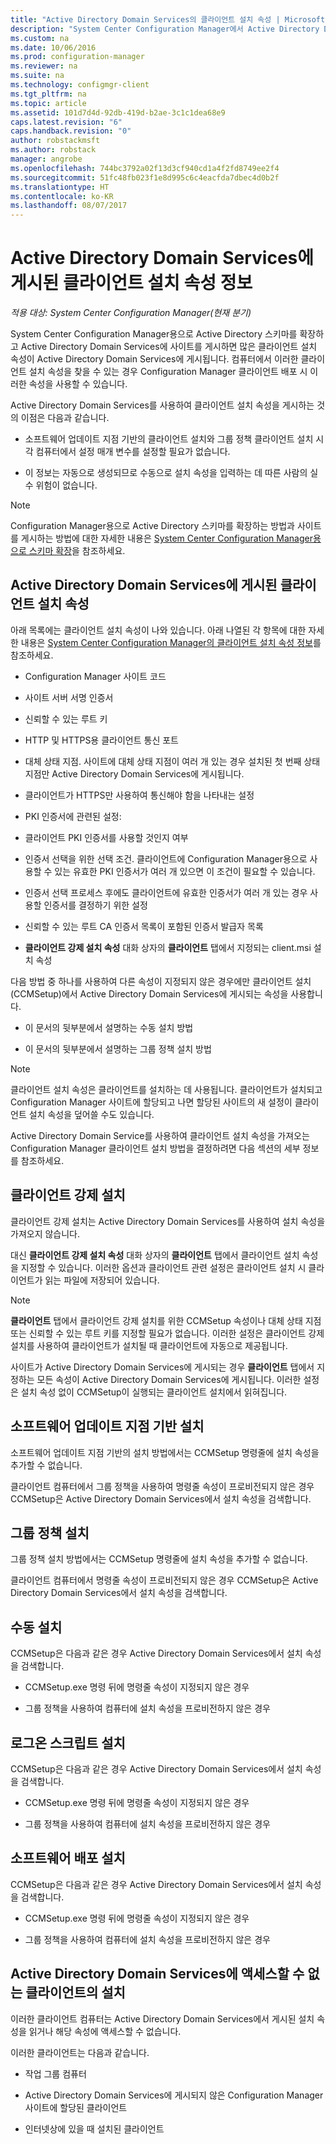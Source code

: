 ```yaml
---
title: "Active Directory Domain Services의 클라이언트 설치 속성 | Microsoft 문서"
description: "System Center Configuration Manager에서 Active Directory Domain Services에 게시된 클라이언트 설치 속성을 사용합니다."
ms.custom: na
ms.date: 10/06/2016
ms.prod: configuration-manager
ms.reviewer: na
ms.suite: na
ms.technology: configmgr-client
ms.tgt_pltfrm: na
ms.topic: article
ms.assetid: 101d7d4d-92db-419d-b2ae-3c1c1dea68e9
caps.latest.revision: "6"
caps.handback.revision: "0"
author: robstackmsft
ms.author: robstack
manager: angrobe
ms.openlocfilehash: 744bc3792a02f13d3cf940cd1a4f2fd8749ee2f4
ms.sourcegitcommit: 51fc48fb023f1e8d995c6c4eacfda7dbec4d0b2f
ms.translationtype: HT
ms.contentlocale: ko-KR
ms.lasthandoff: 08/07/2017
---
```

# <a name="about-client-installation-properties-published-to-active-directory-domain-services"></a>Active Directory Domain Services에 게시된 클라이언트 설치 속성 정보

*적용 대상: System Center Configuration Manager(현재 분기)*

System Center Configuration Manager용으로 Active Directory 스키마를 확장하고 Active Directory Domain Services에 사이트를 게시하면 많은 클라이언트 설치 속성이 Active Directory Domain Services에 게시됩니다. 컴퓨터에서 이러한 클라이언트 설치 속성을 찾을 수 있는 경우 Configuration Manager 클라이언트 배포 시 이러한 속성을 사용할 수 있습니다.  

 Active Directory Domain Services를 사용하여 클라이언트 설치 속성을 게시하는 것의 이점은 다음과 같습니다.  

-   소프트웨어 업데이트 지점 기반의 클라이언트 설치와 그룹 정책 클라이언트 설치 시 각 컴퓨터에서 설정 매개 변수를 설정할 필요가 없습니다.  

-   이 정보는 자동으로 생성되므로 수동으로 설치 속성을 입력하는 데 따른 사람의 실수 위험이 없습니다.  

> [!NOTE]  
>  Configuration Manager용으로 Active Directory 스키마를 확장하는 방법과 사이트를 게시하는 방법에 대한 자세한 내용은 [System Center Configuration Manager용으로 스키마 확장](../../plan-design/network/schema-extensions.md)을 참조하세요.  

## <a name="client-installation-properties-published-to-active-directory-domain-services"></a>Active Directory Domain Services에 게시된 클라이언트 설치 속성  
아래 목록에는 클라이언트 설치 속성이 나와 있습니다. 아래 나열된 각 항목에 대한 자세한 내용은 [System Center Configuration Manager의 클라이언트 설치 속성 정보](../../../core/clients/deploy/about-client-installation-properties.md)를 참조하세요.  

-   Configuration Manager 사이트 코드  

-   사이트 서버 서명 인증서  

-   신뢰할 수 있는 루트 키  

-   HTTP 및 HTTPS용 클라이언트 통신 포트  

-   대체 상태 지점. 사이트에 대체 상태 지점이 여러 개 있는 경우 설치된 첫 번째 상태 지점만 Active Directory Domain Services에 게시됩니다.  

-   클라이언트가 HTTPS만 사용하여 통신해야 함을 나타내는 설정  

-   PKI 인증서에 관련된 설정:  

   -   클라이언트 PKI 인증서를 사용할 것인지 여부  

   -   인증서 선택을 위한 선택 조건. 클라이언트에 Configuration Manager용으로 사용할 수 있는 유효한 PKI 인증서가 여러 개 있으면 이 조건이 필요할 수 있습니다.  

   -   인증서 선택 프로세스 후에도 클라이언트에 유효한 인증서가 여러 개 있는 경우 사용할 인증서를 결정하기 위한 설정  

   -   신뢰할 수 있는 루트 CA 인증서 목록이 포함된 인증서 발급자 목록  

-   **클라이언트 강제 설치 속성** 대화 상자의 **클라이언트** 탭에서 지정되는 client.msi 설치 속성

다음 방법 중 하나를 사용하여 다른 속성이 지정되지 않은 경우에만 클라이언트 설치(CCMSetup)에서 Active Directory Domain Services에 게시되는 속성을 사용합니다.  

-   이 문서의 뒷부분에서 설명하는 수동 설치 방법

-   이 문서의 뒷부분에서 설명하는 그룹 정책 설치 방법

> [!NOTE]  
>  클라이언트 설치 속성은 클라이언트를 설치하는 데 사용됩니다. 클라이언트가 설치되고 Configuration Manager 사이트에 할당되고 나면 할당된 사이트의 새 설정이 클라이언트 설치 속성을 덮어쓸 수도 있습니다.  

 Active Directory Domain Service를 사용하여 클라이언트 설치 속성을 가져오는 Configuration Manager 클라이언트 설치 방법을 결정하려면 다음 섹션의 세부 정보를 참조하세요.  

## <a name="client-push-installation"></a>클라이언트 강제 설치  
 클라이언트 강제 설치는 Active Directory Domain Services를 사용하여 설치 속성을 가져오지 않습니다.  

 대신 **클라이언트 강제 설치 속성** 대화 상자의 **클라이언트** 탭에서 클라이언트 설치 속성을 지정할 수 있습니다. 이러한 옵션과 클라이언트 관련 설정은 클라이언트 설치 시 클라이언트가 읽는 파일에 저장되어 있습니다.  

> [!NOTE]  
>  **클라이언트** 탭에서 클라이언트 강제 설치를 위한 CCMSetup 속성이나 대체 상태 지점 또는 신뢰할 수 있는 루트 키를 지정할 필요가 없습니다. 이러한 설정은 클라이언트 강제 설치를 사용하여 클라이언트가 설치될 때 클라이언트에 자동으로 제공됩니다.  

 사이트가 Active Directory Domain Services에 게시되는 경우 **클라이언트** 탭에서 지정하는 모든 속성이 Active Directory Domain Services에 게시됩니다. 이러한 설정은 설치 속성 없이 CCMSetup이 실행되는 클라이언트 설치에서 읽혀집니다.  

## <a name="software-update-point-based-installation"></a>소프트웨어 업데이트 지점 기반 설치  
 소프트웨어 업데이트 지점 기반의 설치 방법에서는 CCMSetup 명령줄에 설치 속성을 추가할 수 없습니다.  

 클라이언트 컴퓨터에서 그룹 정책을 사용하여 명령줄 속성이 프로비전되지 않은 경우 CCMSetup은 Active Directory Domain Services에서 설치 속성을 검색합니다.  

## <a name="group-policy-installation"></a>그룹 정책 설치  
 그룹 정책 설치 방법에서는 CCMSetup 명령줄에 설치 속성을 추가할 수 없습니다.  

 클라이언트 컴퓨터에서 명령줄 속성이 프로비전되지 않은 경우 CCMSetup은 Active Directory Domain Services에서 설치 속성을 검색합니다.  

## <a name="manual-installation"></a>수동 설치  
 CCMSetup은 다음과 같은 경우 Active Directory Domain Services에서 설치 속성을 검색합니다.  

-   CCMSetup.exe 명령 뒤에 명령줄 속성이 지정되지 않은 경우  

-   그룹 정책을 사용하여 컴퓨터에 설치 속성을 프로비전하지 않은 경우  

## <a name="logon-script-installation"></a>로그온 스크립트 설치  
 CCMSetup은 다음과 같은 경우 Active Directory Domain Services에서 설치 속성을 검색합니다.  

-   CCMSetup.exe 명령 뒤에 명령줄 속성이 지정되지 않은 경우  

-   그룹 정책을 사용하여 컴퓨터에 설치 속성을 프로비전하지 않은 경우  

## <a name="software-distribution-installation"></a>소프트웨어 배포 설치  
 CCMSetup은 다음과 같은 경우 Active Directory Domain Services에서 설치 속성을 검색합니다.  

-   CCMSetup.exe 명령 뒤에 명령줄 속성이 지정되지 않은 경우  

-   그룹 정책을 사용하여 컴퓨터에 설치 속성을 프로비전하지 않은 경우  

## <a name="installations-for-clients-that-cannot-access-active-directory-domain-services"></a>Active Directory Domain Services에 액세스할 수 없는 클라이언트의 설치  
이러한 클라이언트 컴퓨터는 Active Directory Domain Services에서 게시된 설치 속성을 읽거나 해당 속성에 액세스할 수 없습니다.

 이러한 클라이언트는 다음과 같습니다.  

-   작업 그룹 컴퓨터  

-   Active Directory Domain Services에 게시되지 않은 Configuration Manager 사이트에 할당된 클라이언트  

-   인터넷상에 있을 때 설치된 클라이언트  
